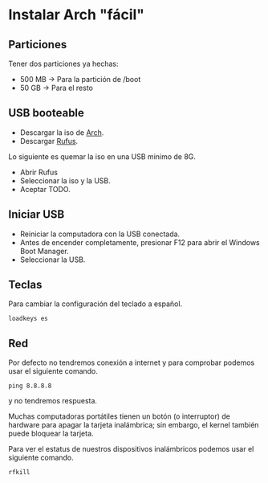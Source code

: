 # Instalar Arch "fácil"

## Particiones

Tener dos particiones ya hechas:
- 500 MB -> Para la partición de /boot
- 50 GB -> Para el resto

## USB booteable

- Descargar la iso de [Arch](https://archlinux.org/download/).
- Descargar [Rufus](https://rufus.ie/es/).

Lo siguiente es quemar la iso en una USB minimo de 8G.

- Abrir Rufus
- Seleccionar la iso y la USB.
- Aceptar TODO.

## Iniciar USB 

- Reiniciar la computadora con la USB conectada.
- Antes de encender completamente, presionar F12 para abrir el Windows Boot Manager.
- Seleccionar la USB.

## Teclas

Para cambiar la configuración del teclado a español.

```
loadkeys es
```
## Red

Por defecto no tendremos conexión a internet y para comprobar podemos usar el siguiente comando.

```
ping 8.8.8.8
```

y no tendremos respuesta.

Muchas computadoras portátiles tienen un botón (o interruptor) de hardware para apagar la tarjeta inalámbrica; sin embargo, el kernel también puede bloquear la tarjeta. 

Para ver el estatus de nuestros dispositivos inalámbricos podemos usar el siguiente comando.

```
rfkill
```


